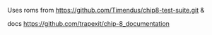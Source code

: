 Uses roms from  https://github.com/Timendus/chip8-test-suite.git & 

docs 
https://github.com/trapexit/chip-8_documentation



